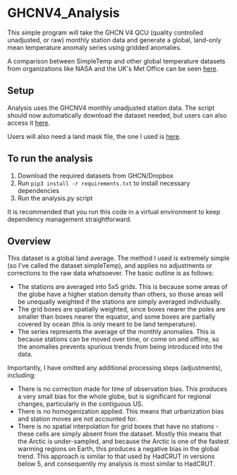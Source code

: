 # GHCNV4_Analysis

This simple program will take the GHCN V4 QCU (quality controlled unadjusted, or raw) monthly station data and generate a global, land-only mean temperature anomaly series using gridded anomalies.

A comparison between SimpleTemp and other global temperature datasets from organizations like NASA and the UK's Met Office can be seen [here](https://i.imgur.com/TbtHeLB.png).

## Setup
Analysis uses the GHCNV4 monthly unadjusted station data. The script should now automatically download the dataset needed, but users can also access it [here](https://www.ncdc.noaa.gov/data-access/land-based-station-data/land-based-datasets/global-historical-climatology-network-monthly-version-4).

Users will also need a land mask file, the one I used is [here](https://drive.google.com/file/d/1nSDlTfMbyquCQflAvScLM6K4dvgQ7JBj/view?usp=sharing).

## To run the analysis

1. Download the required datasets from GHCN/Dropbox
2. Run ```pip3 install -r requirements.txt``` to install necessary dependencies
4. Run the analysis.py script

It is recommended that you run this code in a virtual environment to keep dependency management straightforward.

## Overview
This dataset is a global land average. The method I used is extremely simple (so I've called the dataset simpleTemp), and applies no adjustments or corrections to the raw data whatsoever. The basic outline is as follows:

- The stations are averaged into 5x5 grids. This is because some areas of the globe have a higher station density than others, so those areas will be unequally weighted if the stations are simply averaged individually.
- The grid boxes are spatially weighted, since boxes nearer the poles are smaller than boxes nearer the equator, and some boxes are partially covered by ocean (this is only meant to be land temperature).
- The series represents the average of the monthly anomalies. This is because stations can be moved over time, or come on and offline, so the anomalies prevents spurious trends from being introduced into the data.

Importantly, I have omitted any additional processing steps (adjustments), including:

- There is no correction made for time of observation bias. This produces a very small bias for the whole globe, but is significant for regional changes, particularly in the contiguous US.
- There is no homogenization applied. This means that urbanization bias and station moves are not accounted for. 
- There is no spatial interpolation for grid boxes that have no stations - these cells are simply absent from the dataset. Mostly this means that the Arctic is under-sampled, and because the Arctic is one of the fastest warming regions on Earth, this produces a negative bias in the global trend. This approach is similar to that used by HadCRUT in versions below 5, and consequently my analysis is most similar to HadCRUT.

